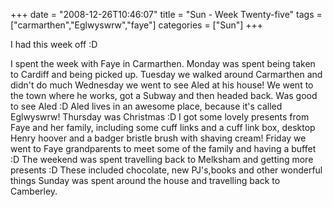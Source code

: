 +++
date = "2008-12-26T10:46:07"
title = "Sun - Week Twenty-five"
tags = ["carmarthen","Eglwyswrw","faye"]
categories = ["Sun"]
+++

I had this week off :D

I spent the week with Faye in Carmarthen.
Monday was spent being taken to Cardiff and being picked up.
Tuesday we walked around Carmarthen and didn't do much
Wednesday we went to see Aled at his house! We went to the town where he works, got a Subway and then headed back. Was good to see Aled :D Aled lives in an awesome place, because it's called Eglwyswrw!
Thursday was Christmas :D I got some lovely presents from Faye and her family, including some cuff links and a cuff link box, desktop Henry hoover and a badger bristle brush with shaving cream!
Friday we went to Faye grandparents to meet some of the family and having a buffet :D
The weekend was spent travelling back to Melksham and getting more presents :D These included chocolate, new PJ's,books and other wonderful things
Sunday was spent around the house and travelling back to Camberley.
